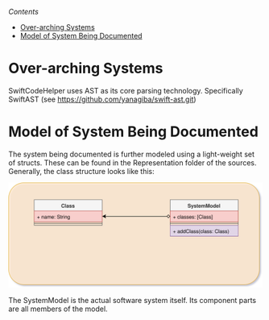 *Contents*
- [Over-arching Systems](#over-arching-systems)
- [Model of System Being Documented](#model-of-system-being-documented)

# Over-arching Systems

SwiftCodeHelper uses AST as its core parsing technology.  Specifically SwiftAST (see https://github.com/yanagiba/swift-ast.git)

# Model of System Being Documented

The system being documented is further modeled using a light-weight set of structs.  These can be found in the Representation folder of the sources.  Generally, the class structure looks like this:

![](resource/SwiftCodeHelper.svg)

The SystemModel is the actual software system itself.  Its component parts are all members of the model.